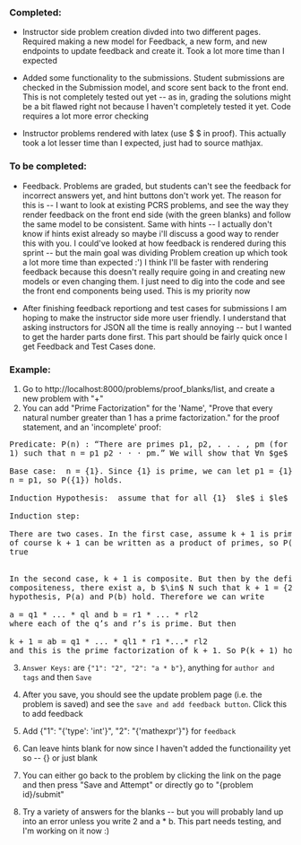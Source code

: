 ### Completed: 

- Instructor side problem creation divded into two different pages. Required making a new model for Feedback, a new form, and new endpoints to update feedback and create it. Took a lot more time than I expected
- Added some functionality to the submissions. Student submissions are checked in the Submission model, and score sent back to the front end. This is not completely tested out yet -- as in, grading the solutions might be a bit flawed right not because I haven't completely tested it yet. Code requires a lot more error checking

- Instructor problems rendered with latex (use $ $ in proof). This actually took a lot lesser time than I expected, just had to source mathjax.


### To be completed: 

- Feedback. Problems are graded, but students can't see the feedback for incorrect answers yet, and hint buttons don't work yet. The reason for this is -- I want to look at existing PCRS problems, and see the way they render feedback on the front end side (with the green blanks) and follow the same model to be consistent. Same with hints -- I actually don't know if hints exist already so maybe i'll discuss a good way to render this with you. I could've looked at how feedback is rendered during this sprint -- but the main goal was dividing Problem creation up which took a lot more time than expected :') I think I'll be faster with rendering feedback because this doesn't really require going in and creating new models or even changing them. I just need to dig into the code and see the front end components being used. This is my priority now

- After finishing feedback reportiong and test cases for submissions I am hoping to make the instructor side more user friendly. I understand that asking instructors for JSON all the time is really annoying -- but I wanted to get the harder parts done first. This part should be fairly quick once I get Feedback and Test Cases done. 

### Example: 

1) Go to http://localhost:8000/problems/proof_blanks/list, and create a new problem with "+"
2) You can add "Prime Factorization" for the 'Name', "Prove that every natural number greater than 1 has a prime
factorization." for the proof statement, and an 'incomplete' proof:
<pre>
Predicate: P(n) : “There are primes p1, p2, . . . , pm (for some m $ge$
1) such that n = p1 p2 · · · pm.” We will show that ∀n $ge$ 2, P(n)

Base case:  n = {1}. Since {1} is prime, we can let p1 = {1} and say that
n = p1, so P({1}) holds.

Induction Hypothesis:  assume that for all {1}  $le$ i $le$ k, P(i) holds.  

Induction step:

There are two cases. In the first case, assume k + 1 is prime. Then
of course k + 1 can be written as a product of primes, so P(k + 1) is
true


In the second case, k + 1 is composite. But then by the definition of
compositeness, there exist a, b $\in$ N such that k + 1 = {2} and 2 $le$ a, b $\le$ k; that is, k + 1 has factors other than 1 and itself. This is the intuition from earlier. And here is the “recursive thinking”: by the induction
hypothesis, P(a) and P(b) hold. Therefore we can write 

a = q1 * ... * ql and b = r1 * ... * rl2
where each of the q’s and r’s is prime. But then

k + 1 = ab = q1 * ... * ql1 * r1 *...* rl2
and this is the prime factorization of k + 1. So P(k + 1) holds.
</pre>

3) `Answer Keys:` are `{"1": "2", "2": "a * b"}`, anything for `author and tags` and then `Save`

4) After you save, you should see the update problem page (i.e. the problem is saved) and see the `save and add feedback button`. Click this to add feedback

5) Add {"1": "{'type': 'int'}", "2": "{'mathexpr'}"} for `feedback` 

6) Can leave hints blank for now since I haven't added the functionaility yet so -- {} or just blank

7) You can either go back to the problem by clicking the link on the page and then press "Save and Attempt" or directly go to "{problem id}/submit" 

8) Try a variety of answers for the blanks -- but you will probably land up into an error unless you write 2 and a * b. This part needs testing, and I'm working on it now :)
